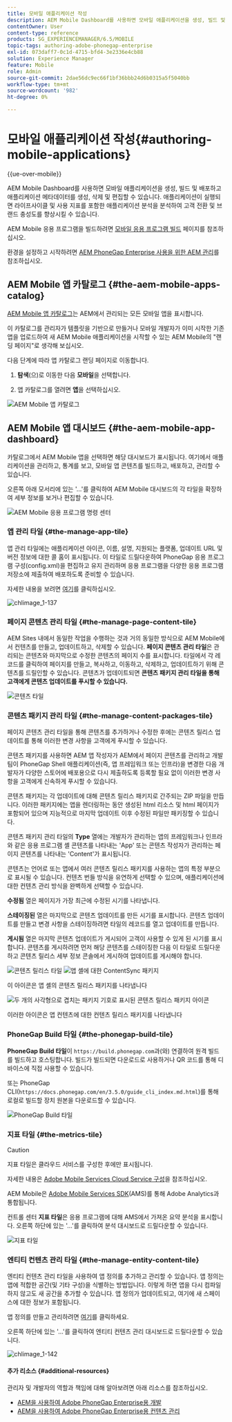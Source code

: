 ```yaml
---
title: 모바일 애플리케이션 작성
description: AEM Mobile Dashboard를 사용하면 모바일 애플리케이션을 생성, 빌드 및 배포하고 애플리케이션 메타데이터를 생성, 삭제 및 편집할 수 있습니다. 자세한 내용은 이 페이지를 참조하십시오.
contentOwner: User
content-type: reference
products: SG_EXPERIENCEMANAGER/6.5/MOBILE
topic-tags: authoring-adobe-phonegap-enterprise
exl-id: 073daff7-0c1d-4715-bfd4-3e2336e4cb88
solution: Experience Manager
feature: Mobile
role: Admin
source-git-commit: 2dae56dc9ec66f1bf36bbb24d6b0315a5f5040bb
workflow-type: tm+mt
source-wordcount: '982'
ht-degree: 0%

---
```


# 모바일 애플리케이션 작성{#authoring-mobile-applications}

{{ue-over-mobile}}

AEM Mobile Dashboard를 사용하면 모바일 애플리케이션을 생성, 빌드 및 배포하고 애플리케이션 메타데이터를 생성, 삭제 및 편집할 수 있습니다. 애플리케이션이 실행되면 라이프사이클 및 사용 지표를 포함한 애플리케이션 분석을 분석하여 고객 전환 및 브랜드 충성도를 향상시킬 수 있습니다.

AEM Mobile 응용 프로그램을 빌드하려면 [모바일 응용 프로그램 빌드](/help/mobile/building-app-mobile-phonegap.md) 페이지를 참조하십시오.

환경을 설정하고 시작하려면 [AEM PhoneGap Enterprise 사용을 위한 AEM 관리](/help/mobile/administer-phonegap.md)를 참조하십시오.

## AEM Mobile 앱 카탈로그 {#the-aem-mobile-apps-catalog}

[AEM Mobile 앱 카탈로그](http://localhost:4502/aem/apps.html/content/phonegap)는 AEM에서 관리되는 모든 모바일 앱을 표시합니다.

이 카탈로그를 관리자가 템플릿을 기반으로 만들거나 모바일 개발자가 이미 시작한 기존 앱을 업로드하여 새 AEM Mobile 애플리케이션을 시작할 수 있는 AEM Mobile의 &quot;랜딩 페이지&quot;로 생각해 보십시오.

다음 단계에 따라 앱 카탈로그 랜딩 페이지로 이동합니다.

1. **탐색**(으)로 이동한 다음 **모바일**&#x200B;을 선택합니다.

1. 앱 카탈로그를 열려면 **앱**&#x200B;을 선택하십시오.

![AEM Mobile 앱 카탈로그](assets/chlimage_1-135.png)

## AEM Mobile 앱 대시보드 {#the-aem-mobile-app-dashboard}

카탈로그에서 AEM Mobile 앱을 선택하면 해당 대시보드가 표시됩니다. 여기에서 애플리케이션을 관리하고, 통계를 보고, 모바일 앱 콘텐츠를 빌드하고, 배포하고, 관리할 수 있습니다.

오른쪽 아래 모서리에 있는 &#39;...&#39;를 클릭하여 AEM Mobile 대시보드의 각 타일을 확장하여 세부 정보를 보거나 편집할 수 있습니다.

![AEM Mobile 응용 프로그램 명령 센터](assets/chlimage_1-136.png)

### 앱 관리 타일 {#the-manage-app-tile}

앱 관리 타일에는 애플리케이션 아이콘, 이름, 설명, 지원되는 플랫폼, 업데이트 URL 및 버전 정보에 대한 콜 홈이 표시됩니다. 이 타일로 드릴다운하여 PhoneGap 응용 프로그램 구성(config.xml)을 편집하고 유지 관리하며 응용 프로그램을 다양한 응용 프로그램 저장소에 제출하여 배포하도록 준비할 수 있습니다.

자세한 내용을 보려면 [여기](/help/mobile/phonegap-app-details-tile.md)를 클릭하십시오.

![chlimage_1-137](assets/chlimage_1-137.png)

### 페이지 콘텐츠 관리 타일 {#the-manage-page-content-tile}

AEM Sites 내에서 동일한 작업을 수행하는 것과 거의 동일한 방식으로 AEM Mobile에서 컨텐츠를 만들고, 업데이트하고, 삭제할 수 있습니다. **페이지 콘텐츠 관리 타일**&#x200B;은 관리되는 콘텐츠와 마지막으로 수정한 콘텐츠의 페이지 수를 표시합니다. 타일에서 각 레코드를 클릭하여 페이지를 만들고, 복사하고, 이동하고, 삭제하고, 업데이트하기 위해 콘텐츠를 드릴인할 수 있습니다. 콘텐츠가 업데이트되면 **콘텐츠 패키지 관리 타일을 통해 고객에게 콘텐츠 업데이트를 푸시할 수 있습니다.**

![콘텐츠 타일](assets/chlimage_1-138.png)

### 콘텐츠 패키지 관리 타일 {#the-manage-content-packages-tile}

페이지 콘텐츠 관리 타일을 통해 콘텐츠를 추가하거나 수정한 후에는 콘텐츠 릴리스 업데이트를 통해 이러한 변경 사항을 고객에게 푸시할 수 있습니다.

콘텐츠 패키지를 사용하면 AEM 앱 작성자가 AEM에서 페이지 콘텐츠를 관리하고 개발 팀이 PhoneGap Shell 애플리케이션(즉, 앱 프레임워크 또는 인프라)을 변경한 다음 개발자가 다양한 스토어에 배포용으로 다시 제출하도록 등록할 필요 없이 이러한 변경 사항을 고객에게 신속하게 푸시할 수 있습니다.

콘텐츠 패키지는 각 업데이트에 대해 콘텐츠 릴리스 패키지로 간주되는 ZIP 파일을 만듭니다. 이러한 패키지에는 앱을 렌더링하는 동안 생성된 html 리소스 및 html 페이지가 포함되어 있으며 지능적으로 마지막 업데이트 이후 수정된 파일만 패키징할 수 있습니다.

콘텐츠 패키지 관리 타일의 **Type** 열에는 개발자가 관리하는 앱의 프레임워크나 인프라와 같은 응용 프로그램 셸 콘텐츠를 나타내는 &#39;App&#39; 또는 콘텐츠 작성자가 관리하는 페이지 콘텐츠를 나타내는 &#39;Content&#39;가 표시됩니다.

콘텐츠는 언어로 또는 앱에서 여러 콘텐츠 릴리스 패키지를 사용하는 앱의 특정 부분으로 표시될 수 있습니다. 컨텐츠 번들 방식을 유연하게 선택할 수 있으며, 애플리케이션에 대한 컨텐츠 관리 방식을 완벽하게 선택할 수 있습니다.

**수정됨** 열은 페이지가 가장 최근에 수정된 시기를 나타냅니다.

**스테이징된** 열은 마지막으로 콘텐츠 업데이트를 만든 시기를 표시합니다. 콘텐츠 업데이트를 만들고 변경 사항을 스테이징하려면 타일의 레코드를 열고 업데이트를 만듭니다.

**게시됨** 열은 마지막 콘텐츠 업데이트가 게시되어 고객이 사용할 수 있게 된 시기를 표시합니다. 콘텐츠를 게시하려면 먼저 해당 콘텐츠를 스테이징한 다음 이 타일로 드릴다운하고 콘텐츠 릴리스 세부 정보 콘솔에서 게시하여 업데이트를 게시해야 합니다.

![콘텐츠 릴리스 타일](assets/chlimage_1-139.png) ![앱 셸에 대한 ContentSync 패키지](do-not-localize/chlimage_1-5.png)

이 아이콘은 앱 셸의 콘텐츠 릴리스 패키지를 나타냅니다

![두 개의 사각형으로 겹치는 패키지 기호로 표시된 콘텐츠 릴리스 패키지 아이콘](do-not-localize/chlimage_1-6.png)

이러한 아이콘은 앱 컨텐츠에 대한 컨텐츠 릴리스 패키지를 나타냅니다

### PhoneGap Build 타일 {#the-phonegap-build-tile}

**PhoneGap Build 타일**&#x200B;이 `https://build.phonegap.com`과(와) 연결하여 원격 빌드를 빌드하고 호스팅합니다. 빌드가 빌드되면 다운로드로 사용하거나 QR 코드를 통해 디바이스에 직접 사용할 수 있습니다.

또는 PhoneGap CLI(`https://docs.phonegap.com/en/3.5.0/guide_cli_index.md.html`)를 통해 로컬로 빌드할 장치 원본을 다운로드할 수 있습니다.

![PhoneGap Build 타일](assets/chlimage_1-140.png)

### 지표 타일 {#the-metrics-tile}

>[!CAUTION]
>
>지표 타일은 클라우드 서비스를 구성한 후에만 표시됩니다.
>
>자세한 내용은 [Adobe Mobile Services Cloud Service 구성](/help/mobile/configure-adobe-mobile-cloud-service.md)을 참조하십시오.

AEM Mobile은 [Adobe Mobile Services SDK](https://experienceleague.adobe.com/docs/mobile.html)(AMS)를 통해 Adobe Analytics과 통합됩니다.

컨트롤 센터 **지표 타일**&#x200B;은 응용 프로그램에 대해 AMS에서 가져온 요약 분석을 표시합니다. 오른쪽 하단에 있는 &#39;...&#39;를 클릭하여 분석 대시보드로 드릴다운할 수 있습니다.

![지표 타일](assets/chlimage_1-141.png)

### 엔티티 컨텐츠 관리 타일 {#the-manage-entity-content-tile}

엔티티 컨텐츠 관리 타일을 사용하여 앱 정의를 추가하고 관리할 수 있습니다. 앱 정의는 앱에 적합한 공간(및 기타 구성)을 식별하는 방법입니다. 이렇게 하면 앱을 다시 컴파일하지 않고도 새 공간을 추가할 수 있습니다. 앱 정의가 업데이트되고, 여기에 새 스페이스에 대한 정보가 포함됩니다.

앱 정의를 만들고 관리하려면 [여기](/help/mobile/phonegap-app-definitions.md)를 클릭하세요.

오른쪽 하단에 있는 &#39;...&#39;를 클릭하여 엔티티 컨텐츠 관리 대시보드로 드릴다운할 수 있습니다.

![chlimage_1-142](assets/chlimage_1-142.png)

#### 추가 리소스 {#additional-resources}

관리자 및 개발자의 역할과 책임에 대해 알아보려면 아래 리소스를 참조하십시오.

* [AEM을 사용하여 Adobe PhoneGap Enterprise용 개발](/help/mobile/developing-in-phonegap.md)
* [AEM을 사용하여 Adobe PhoneGap Enterprise용 컨텐츠 관리](/help/mobile/administer-phonegap.md)
